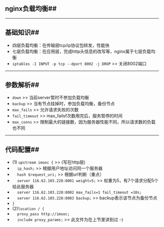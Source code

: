 ﻿## nginx负载均衡##
----------

## 基础知识##
 - 四层负载均衡：在传输层tcp/ip协议包转发，性能快
 - 七层负载均衡：在应用层，完成http头信息的改写等，nginx属于七层负载均衡
 - `iptables -I INPUT -p tcp --dport 8002 -j DROP` >> 关闭8002端口

 ----------

## 参数解析##
- `down` >> 当前server暂时不参加负载均衡
- `backup` >> 当有节点挂掉时，参加负载均衡，备份节点
- `max_fails` >> 允许请求失败的次数
- `fail_timeout` >> max_failsf次数用完后，服务暂停的时间
- `max_conns` >> 限制最大的链接数，因为服务器性能不同，所以请求数的负载也不同
 ----------


## 代码配置##
- (1) `upstream imooc {`  >> (写在http层)
- &nbsp;&nbsp;&nbsp;&nbsp;`ip_hash;` >> 根据用户地址访问同一个服务器
- &nbsp;&nbsp;&nbsp;&nbsp;`hash $request_uri;` >> 根据url判断（重点）
- &nbsp;&nbsp;&nbsp;&nbsp;`server 116.62.103.228:8001 weight=5;` >> 权重为5，有7个请求分配5个给此服务器
- &nbsp;&nbsp;&nbsp;&nbsp;`server 116.62.103.228:8002 max_fails=1 fail_timeout =10s;`
- &nbsp;&nbsp;&nbsp;&nbsp;`server 116.62.103.228:8003 backup;` >> backup表示该节点为备份节点
- `}`
- (2)`location / {`
- &nbsp;&nbsp;&nbsp;&nbsp;`proxy_pass http://imooc;`
- &nbsp;&nbsp;&nbsp;&nbsp;`include proxy_params;` >> 此文件为在上节里讲到过
-`}`


